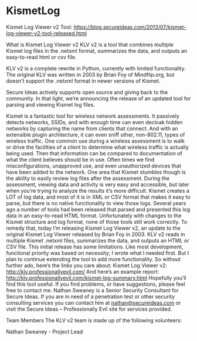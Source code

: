 # KismetLog
Kismet Log Viewer v2 Tool: https://blog.secureideas.com/2013/07/kismet-log-viewer-v2-tool-released.html


What is Kismet Log Viewer v2
KLV v2 is a tool that combines multiple Kismet log files in the .netxml format, summarizes the data, and outputs an easy-to-read html or csv file.

KLV v2 is a complete rewrite in Python, currently with limited functionality. The original KLV was written in 2003 by Brian Foy of Mindflip.org, but doesn't support the .netxml format in newer versions of Kismet.

Secure Ideas actively supports open source and giving back
to the community. In that light, we’re announcing the release of an updated tool
for parsing and viewing Kismet log files.

Kismet is a fantastic tool for wireless network assessments.
It passively detects networks, SSIDs, and with enough time can even decloak
hidden networks by capturing the name from clients that connect. And with an
extensible plugin architecture, it can even sniff other, non-802.11, types of
wireless traffic.
One common use during a wireless assessment is to walk or
drive the facilities of a client to determine what wireless traffic is actually
being used. Then that information can be compared to documentation of what the
client believes should be in use. Often times we find misconfigurations,
unapproved use, and even unauthorized devices that have been added to the
network.
One area that Kismet stumbles though is the ability to
easily review log files after the assessment. During the assessment, viewing
data and activity is very easy and accessible, but later when you’re trying to
analyze the results it’s more difficult. Kismet creates a LOT of log data, and
most of it is in XML or CSV format that makes it easy to parse, but there is no
native functionality to view those logs.
Several years ago a number of tools had been released that
parsed and presented this log data in an easy-to-read HTML format. Unfortunately
with changes to the Kismet structure and log format, none of those tools still
work correctly. 
To remedy that, today I’m releasing Kismet Log Viewer v2, an
update to the original Kismet Log Viewer released by Brian Foy in 2003. KLV v2
reads in multiple Kismet .netxml files, summarizes the data, and outputs an
HTML or CSV file.
This initial release has some limitations. Like most
development, functional priority was based on necessity; I wrote what I needed
first. But I plan to continue extending the tool to add more functionality.
So without further ado, here’s the links you care about:
Kismet Log Viewer v2:
http://klv.professionallyevil.com/
And here’s an example report:
http://klv.professionallyevil.com/kismet-log-summary.html
Hopefully you’ll find this tool useful. If you find
problems, or have suggestions, please feel free to contact me.
Nathan Sweaney is a Senior Security Consultant for Secure Ideas. If you are in need of a penetration test or other security consulting services you can contact him at nathan@secureideas.com or visit the Secure Ideas – Professionally Evil site for services provided.



Team Members
The KLV v2 team is made up of the following volunteers:

Nathan Sweaney - Project Lead


